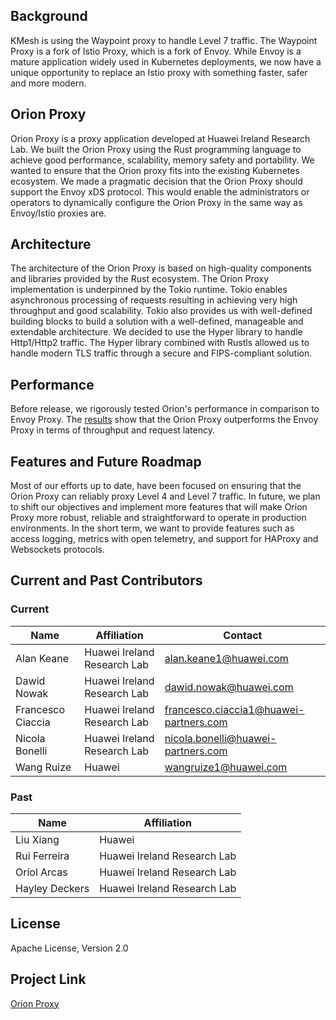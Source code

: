 ## Background
KMesh is using the Waypoint proxy to handle Level 7 traffic. The Waypoint Proxy is a fork of Istio Proxy, which is a fork of Envoy. While Envoy is a mature application widely used in Kubernetes deployments, we now have a unique opportunity to replace an Istio proxy with something faster, safer and more modern.

## Orion Proxy
Orion Proxy is a proxy application developed at Huawei Ireland Research Lab. We built the Orion Proxy using the Rust programming language to achieve good performance, scalability, memory safety and portability. We wanted to ensure that the Orion proxy fits into the existing Kubernetes ecosystem. We made a pragmatic decision that the Orion Proxy should support the Envoy xDS protocol. This would enable the administrators or operators to dynamically configure the Orion Proxy in the same way as Envoy/Istio proxies are.

## Architecture
The architecture of the Orion Proxy is based on high-quality components and libraries provided by the Rust ecosystem. The Orion Proxy implementation is underpinned by the Tokio runtime.  Tokio enables asynchronous processing of requests resulting in achieving very high throughput and good scalability. Tokio also provides us with well-defined building blocks to build a solution with a well-defined, manageable and extendable architecture. 
We decided to use the Hyper library to handle Http1/Http2 traffic. The Hyper library combined with Rustls allowed us to handle modern TLS traffic through a secure and FIPS-compliant solution.

## Performance
Before release, we rigorously tested Orion's performance in comparison to Envoy Proxy. The [results](./performance/performance.md) show that the Orion Proxy outperforms the Envoy Proxy in terms of throughput and request latency.

## Features and Future Roadmap
Most of our efforts up to date, have been focused on ensuring that the Orion Proxy can reliably proxy Level 4 and Level 7 traffic. In future, we plan to shift our objectives and implement more features that will make Orion Proxy more robust, reliable and straightforward to operate in production environments. In the short term, we want to provide features such as access logging, metrics with open telemetry, and support for HAProxy and Websockets protocols.

## Current and Past Contributors

### Current 
|Name| Affiliation|  Contact |
|--------|------|---|
|Alan Keane| Huawei Ireland Research Lab|alan.keane1@huawei.com|
|Dawid Nowak| Huawei Ireland Research Lab|dawid.nowak@huawei.com|
|Francesco Ciaccia|  Huawei Ireland Research Lab|francesco.ciaccia1@huawei-partners.com|
|Nicola Bonelli |  Huawei Ireland Research Lab|nicola.bonelli@huawei-partners.com|
|Wang Ruize | Huawei| wangruize1@huawei.com|


### Past
|Name| Affiliation|
|--------|------|
|Liu Xiang | Huawei| 
|Rui Ferreira |  Huawei Ireland Research Lab|
|Oriol Arcas | Huawei Ireland Research Lab| 
|Hayley Deckers | Huawei Ireland Research Lab| 



## License
Apache License, Version 2.0

## Project Link
[Orion Proxy](https://gitee.com/orion-proxy/orion)







